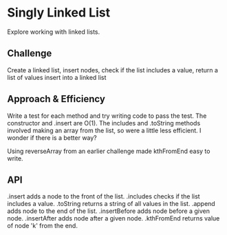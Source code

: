 # Singly Linked List
Explore working with linked lists.

## Challenge
Create a linked list,
insert nodes,
check if the list includes a value,
return a list of values
insert into a linked list

## Approach & Efficiency
Write a test for each method and try writing code to pass the test.
The constructor and .insert are O(1). The includes and .toString methods involved making an array from the list, so were a little less efficient. I wonder if there is a better way?

Using reverseArray from an earlier challenge made kthFromEnd easy to write.

## API
.insert adds a node to the front of the list.
.includes checks if the list includes a value.
.toString returns a string of all values in the list.
.append adds node to the end of the list.
.insertBefore adds node before a given node.
.insertAfter adds node after a given node.
.kthFromEnd returns value of node 'k' from the end.